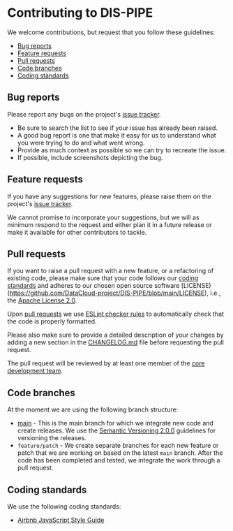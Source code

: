 # Contributing to DIS-PIPE

We welcome contributions, but request that you follow these guidelines:

* [Bug reports](#bug-reports)
* [Feature requests](#feature-requests)
* [Pull requests](#pull-requests)
* [Code branches](#code-branches)
* [Coding standards](#coding-standards)

## Bug reports

Please report any bugs on the project's [issue tracker](https://github.com/DataCloud-project/DIS-PIPE/issues). 

* Be sure to search the list to see if your issue has already been raised.
* A good bug report is one that make it easy for us to understand what you were trying to do and what went wrong.
* Provide as much context as possible so we can try to recreate the issue.
* If possible, include screenshots depicting the bug.

## Feature requests

If you have any suggestions for new features, please raise them on the project's [issue tracker](https://github.com/DataCloud-project/DIS-PIPE/issues).

We cannot promise to incorporate your suggestions, but we will as minimum respond to the request and either plan it in a future release or make it available for other contributors to tackle.

## Pull requests

If you want to raise a pull request with a new feature, or a refactoring of existing code, please make sure that your code follows our [coding standards](#coding-standards) and adheres to our chosen open source software [LICENSE)(https://github.com/DataCloud-project/DIS-PIPE/blob/main/LICENSE), i.e., the [Apache License 2.0](https://www.apache.org/licenses/LICENSE-2.0).

Upon [pull requests](#pull-requests) we use [ESLint checker rules](https://github.com/DataCloud-project/DIS-PIPE/blob/main/.eslintrc.cjs) to automatically check that the code is properly formatted.

Please also make sure to provide a detailed description of your changes by adding a new section in the [CHANGELOG.md](https://github.com/DataCloud-project/DIS-PIPE/blob/main/CHANGELOG.md) file before requesting the pull request.

The pull request will be reviewed by at least one member of the [core development team](https://github.com/DataCloud-project/DIS-PIPE/blob/main/README.md#core-development-team).

## Code branches

At the moment we are using the following branch structure:

* [main](https://github.com/DataCloud-project/DIS-PIPE/tree/main) - This is the main branch for which we integrate new code and create releases. We use the [Semantic Versioning 2.0.0](https://semver.org/) guidelines for versioning the releases.
* `feature/patch` - We create separate branches for each new feature or patch that we are working on based on the latest `main` branch. After the code has been completed and tested, we integrate the work through a pull request. 

## Coding standards

We use the following coding standards:

* [Airbnb JavaScript Style Guide](https://github.com/airbnb/javascript)

